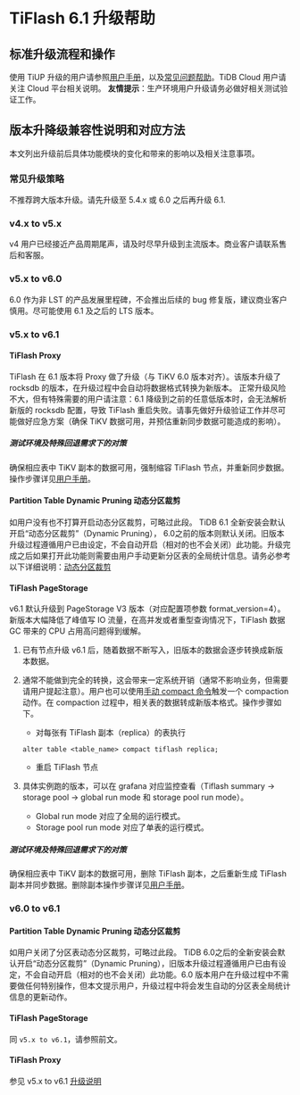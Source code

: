 # TiFlash 6.1 升级帮助

## 标准升级流程和操作

使用 TiUP 升级的用户请参照[用户手册](https://docs.pingcap.com/tidb/v6.0/upgrade-tidb-using-tiup)，以及[常见问题帮助](https://docs.pingcap.com/tidb/v6.0/upgrade-faq#upgrade-and-after-upgrade-faqs)。TiDB Cloud 用户请关注 Cloud 平台相关说明。
**友情提示**：生产环境用户升级请务必做好相关测试验证工作。

## 版本升降级兼容性说明和对应方法

本文列出升级前后具体功能模块的变化和带来的影响以及相关注意事项。

### 常见升级策略

不推荐跨大版本升级。请先升级至 5.4.x 或 6.0 之后再升级 6.1. 

### v4.x to v5.x 

v4 用户已经接近产品周期尾声，请及时尽早升级到主流版本。商业客户请联系售后和客服。

### v5.x to v6.0

6.0 作为非 LST 的产品发展里程碑，不会推出后续的 bug 修复版，建议商业客户慎用。尽可能使用 6.1 及之后的 LTS 版本。

### v5.x to v6.1

#### <a name="proxy"></a>TiFlash Proxy

TiFlash 在 6.1 版本将 Proxy 做了升级（与 TiKV 6.0 版本对齐）。该版本升级了 rocksdb 的版本，在升级过程中会自动将数据格式转换为新版本。
正常升级风险不大，但有特殊需要的用户请注意：6.1 降级到之前的任意低版本时，会无法解析新版的 rocksdb 配置，导致 TiFlash 重启失败。请事先做好升级验证工作并尽可能做好应急方案（确保 TiKV 数据可用，并预估重新同步数据可能造成的影响）。

##### 测试环境及特殊回退需求下的对策

确保相应表中 TiKV 副本的数据可用，强制缩容 TiFlash 节点，并重新同步数据。操作步骤详见[用户手册](https://docs.pingcap.com/tidb/stable/scale-tidb-using-tiup#scale-in-a-tiflash-cluster)。

#### Partition Table Dynamic Pruning 动态分区裁剪

如用户没有也不打算开启动态分区裁剪，可略过此段。
TiDB 6.1 全新安装会默认开启“动态分区裁剪”（Dynamic Pruning）， 6.0之前的版本则默认关闭。旧版本升级过程遵循用户已由设定，不会自动开启（相对的也不会关闭）此功能。升级完成之后如果打开此功能则需要由用户手动更新分区表的全局统计信息。请务必参考以下详细说明：[动态分区裁剪](https://github.com/pingcap/docs-cn/blob/3a24eb9e532b7281cbf16386ef4dccd0b4c95eaa/statistics.md#%E5%8A%A8%E6%80%81%E8%A3%81%E5%89%AA%E6%A8%A1%E5%BC%8F%E4%B8%8B%E7%9A%84%E5%88%86%E5%8C%BA%E8%A1%A8%E7%BB%9F%E8%AE%A1%E4%BF%A1%E6%81%AF)

#### TiFlash PageStorage

v6.1 默认升级到 PageStorage V3 版本（对应配置项参数 format_version=4）。新版本大幅降低了峰值写 IO 流量，在高并发或者重型查询情况下，TiFlash 数据 GC 带来的 CPU 占用高问题得到缓解。

1. 已有节点升级 v6.1 后，随着数据不断写入，旧版本的数据会逐步转换成新版本数据。
2. 通常不能做到完全的转换，这会带来一定系统开销（通常不影响业务，但需要请用户提起注意）。用户也可以使用[手动 compact 命令](/sql-statements/sql-statement-alter-table-compact.md)触发一个 compaction 动作。在 compaction 过程中，相关表的数据转成新版本格式。操作步骤如下。
    * 对每张有 TiFlash 副本（replica）的表执行

     ```
     alter table <table_name> compact tiflash replica;
     ```

    * 重启 TiFlash 节点
3. 具体实例跑的版本，可以在 grafana 对应监控查看（Tiflash summary → storage pool → global run mode 和 storage pool run mode）。
    * Global run mode 对应了全局的运行模式。
    * Storage pool run mode 对应了单表的运行模式。

##### 测试环境及特殊回退需求下的对策

确保相应表中 TiKV 副本的数据可用，删除 TiFlash 副本，之后重新生成 TiFlash 副本并同步数据。删除副本操作步骤详见[用户手册](https://docs.pingcap.com/zh/tidb/stable/use-tiflash)。

### v6.0 to v6.1

#### Partition Table Dynamic Pruning 动态分区裁剪

如用户关闭了分区表动态分区裁剪，可略过此段。
TiDB 6.0之后的全新安装会默认开启“动态分区裁剪”（Dynamic Pruning），旧版本升级过程遵循用户已由有设定，不会自动开启（相对的也不会关闭）此功能。6.0 版本用户在升级过程中不需要做任何特别操作，但本文提示用户，升级过程中将会发生自动的分区表全局统计信息的更新动作。

#### TiFlash PageStorage

同 `v5.x to v6.1`，请参照前文。

#### TiFlash Proxy

参见 v5.x to v6.1 [升级说明](#proxy)